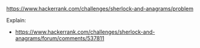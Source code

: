 https://www.hackerrank.com/challenges/sherlock-and-anagrams/problem

Explain:
- https://www.hackerrank.com/challenges/sherlock-and-anagrams/forum/comments/537811
